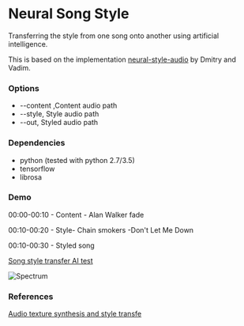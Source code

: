 # Neural Song Style
Transferring the style from one song onto another using artificial intelligence.

This is based on the implementation [neural-style-audio](https://github.com/DmitryUlyanov/neural-style-audio-tf) by Dmitry and Vadim.

### Options
 - --content ,Content audio path
 - --style, Style audio path
 - --out,   Styled audio path

### Dependencies
- python (tested with python 2.7/3.5)
- tensorflow
- librosa

### Demo 

00:00-00:10 - Content - Alan Walker fade

00:10-00:20 - Style- Chain smokers -Don't Let Me Down

00:10-00:30 - Styled song

[Song style transfer AI test](https://www.youtube.com/watch?v=iUujo7i6P3w)

![Spectrum](https://raw.githubusercontent.com/rupeshs/neuralsongstyle/master/plots/spectrum.jpg "Spectrum")

### References
[Audio texture synthesis and style transfe](http://dmitryulyanov.github.io/audio-texture-synthesis-and-style-transfer/)

